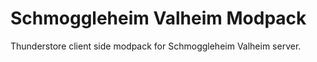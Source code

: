 # Schmoggleheim Valheim Modpack

Thunderstore client side modpack for Schmoggleheim Valheim server.
